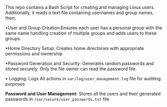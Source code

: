 This repo contains a Bash Script for creating and managing Linux users. 
Additionally, it reads a text file containing usernames and group names, then; 

•User and Group Creation:Ensures each user has a personal group with the same name handling creation of multiple groups and adds users to these groups.

•Home Directory Setup: Creates home directories with appropriate permissions and ownership

•Password Generation and Security: Generates random passwords and stored securely. Only the file owner can read the password file.

• Logging: Logs All actions in `var/log/user_management.log` file for auditing purposes

 **Password and User Management:** Stores all the users and their generated passwords in `/var/secure/user_passwords.txt` file



